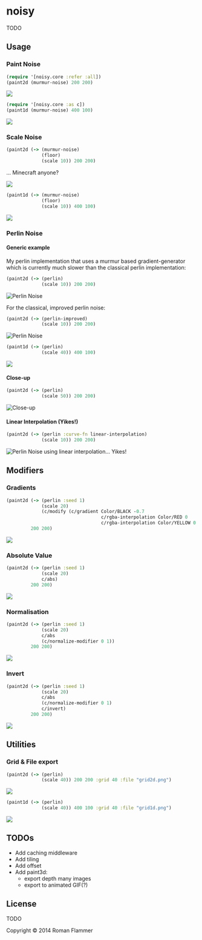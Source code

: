 # noisy

TODO

## Usage

### Paint Noise

``` clojure
(require '[noisy.core :refer :all])
(paint2d (murmur-noise) 200 200)
```

![](doc/noise2d.png)

``` clojure
(require '[noisy.core :as c])
(paint1d (murmur-noise) 400 100)
```

![](doc/noise1d.png)

### Scale Noise


```clojure
(paint2d (-> (murmur-noise)
             (floor)
             (scale 10)) 200 200)
```

... Minecraft anyone?

![](doc/scaled_noise.png)

```clojure
(paint1d (-> (murmur-noise)
             (floor)
             (scale 10)) 400 100)
```

![](doc/scaled_1dnoise.png)

### Perlin Noise

#### Generic example

My perlin implementation that uses a murmur based gradient-generator
which is currently much slower than the classical perlin implementation:

```clojure
(paint2d (-> (perlin)
             (scale 10)) 200 200)
```

![Perlin Noise](doc/perlin_noise.png)

For the classical, improved perlin noise:


```clojure
(paint2d (-> (perlin-improved)
             (scale 10)) 200 200)
```

![Perlin Noise](doc/perlin_noise_improved.png)

```clojure
(paint1d (-> (perlin)
             (scale 40)) 400 100)
```

![](doc/perlin_noise_1d.png)

#### Close-up

```clojure
(paint2d (-> (perlin)
             (scale 50)) 200 200)
```

![Close-up](doc/perlin_closeup.png)

#### Linear Interpolation (Yikes!)

```clojure
(paint2d (-> (perlin :curve-fn linear-interpolation)
             (scale 10)) 200 200)
```

![Perlin Noise using linear interpolation... Yikes!](doc/perlin_linear.png)

## Modifiers

### Gradients

```clojure
(paint2d (-> (perlin :seed 1)
             (scale 20)
             (c/modify (c/gradient Color/BLACK -0.7
                                   c/rgba-interpolation Color/RED 0
                                   c/rgba-interpolation Color/YELLOW 0.7)))
         200 200)
```
![](doc/gradient_lava.png)

### Absolute Value

```clojure
(paint2d (-> (perlin :seed 1)
             (scale 20)
             c/abs)
         200 200)
```
![](doc/abs.png)

### Normalisation

```clojure
(paint2d (-> (perlin :seed 1)
             (scale 20)
             c/abs
             (c/normalize-modifier 0 1))
         200 200)
```
![](doc/normalise.png)

### Invert

```clojure
(paint2d (-> (perlin :seed 1)
             (scale 20)
             c/abs
             (c/normalize-modifier 0 1)
             c/invert)
         200 200)
```
![](doc/invert.png)

## Utilities

### Grid & File export

```clojure
(paint2d (-> (perlin)
             (scale 40)) 200 200 :grid 40 :file "grid2d.png")
```

![](doc/grid2d.png)

```clojure
(paint1d (-> (perlin)
             (scale 40)) 400 100 :grid 40 :file "grid1d.png")
```

![](doc/grid1d.png)

## TODOs
 - Add caching middleware
 - Add tiling
 - Add offset
 - Add paint3d:
   - export depth many images
   - export to animated GIF(?)

## License

TODO

Copyright © 2014 Roman Flammer
